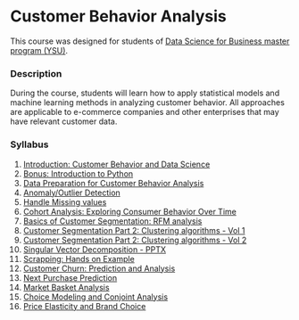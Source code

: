# Customer Behavior Analysis

This course was designed for students of [Data Science for Business master program (YSU)](https://armdsforb.wordpress.com/).

### Description

During the course, students will learn how to apply statistical models and machine learning methods in analyzing customer behavior. All approaches are applicable to e-commerce companies and other enterprises that may have relevant customer data.


### Syllabus 

1. [Introduction: Customer Behavior and Data Science](https://github.com/Tigran-Karamyan/customer_behaviour/blob/master/Week_1_Introduction_Customer_Behavior.md)
2. [Bonus: Introduction to Python](https://github.com/Tigran-Karamyan/customer_behaviour/blob/master/Week_1.5_Intro_to_Python.ipynb)
3. [Data Preparation for Customer Behavior Analysis](https://github.com/Tigran-Karamyan/customer_behaviour/blob/master/Week_2_Data_Preparation_and_EDA.ipynb)
4. [Anomaly/Outlier Detection](https://github.com/Tigran-Karamyan/customer_behaviour/blob/master/Week_3_Outlier_Detection_and_NAs.ipynb)
5. [Handle Missing values](https://github.com/Tigran-Karamyan/customer_behaviour/blob/master/Week_4_Outlier_Detection_and_NAs_2.ipynb)
6. [Cohort Analysis: Exploring Consumer Behavior Over Time](https://github.com/Tigran-Karamyan/customer_behaviour/blob/master/Week_5_Cohort_Analysis.ipynb) 
7. [Basics of Customer Segmentation: RFM analysis](https://github.com/Tigran-Karamyan/customer_behaviour/blob/master/Week_6_Basics_of_Segmentation_RFM.ipynb)
8. [Customer Segmentation Part 2: Clustering algorithms - Vol 1](https://github.com/Tigran-Karamyan/customer_behaviour/blob/master/Week_7_Segmentation_with_Clustering.ipynb)
9. [Customer Segmentation Part 2: Clustering algorithms - Vol 2](https://github.com/Tigran-Karamyan/customer_behaviour/blob/master/Week_8_Clustering_with_PCA.ipynb)
10. [Singular Vector Decomposition - PPTX](https://github.com/Tigran-Karamyan/customer_behaviour/blob/master/Week_8_Singular_Vector_decomposition.pptm)
11. [Scrapping: Hands on Example](https://github.com/Tigran-Karamyan/customer_behaviour/blob/master/Week_9_Scrapping_Hands_on_example.ipynb)
12. [Customer Churn: Prediction and Analysis]()
13. [Next Purchase Prediction]()
14. [Market Basket Analysis]() 
15. [Choice Modeling and Conjoint Analysis]()
16. [Price Elasticity and Brand Choice]()
